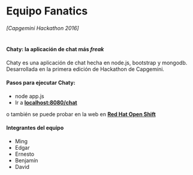 # Equipo Fanatics 
###### [Capgemini Hackathon 2016]
#

#### Chaty: la aplicación de chat más _freak_
Chaty es una aplicación de chat hecha en node.js, bootstrap y mongodb. Desarrollada en la primera edición de Hackathon de Capgemini.
#### Pasos para ejecutar Chaty:
* node app.js 
* Ir a **[localhost:8080/chat]**

o también se puede probar en la web en **[Red Hat Open Shift]**

#### Integrantes del equipo
* Ming
* Edgar
* Ernesto
* Benjamín
* David

[localhost:8080/chat]: http://localhost:8080/chat
[Red Hat Open Shift]: http://chaty-davidasensio.rhcloud.com/chat
